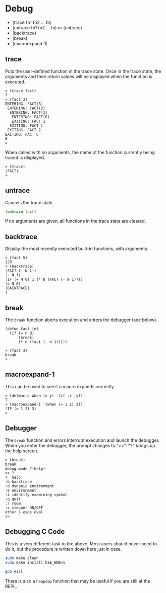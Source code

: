 # Debug

- (trace fn1 fn2 ... fn)
- (untrace fn1 fn2 ... fn) or (untrace)
- (backtrace)
- (break)
- (macroexpand-1)


## trace

Puts the user-defined function in the trace state.
Once in the trace state, the arguments and their return values will be displayed when the function is executed.

```
> (trace fact)
T
> (fact 3)
ENTERING: FACT(3)
 ENTERING: FACT(2)
  ENTERING: FACT(1)
   ENTERING: FACT(0)
   EXITING: FACT 1
  EXITING: FACT 1
 EXITING: FACT 2
EXITING: FACT 6
6
> 
```

When called with no arguments, the name of the function currently being traced is displayed. 

```
> (trace)
(FACT)
> 
```

## untrace

Cancels the trace state.

```lisp
(untrace fact)
```

If no arguments are given, all functions in the trace state are cleared. 

## backtrace

Display the most recently executed built-in functions, with arguments.

```
> (fact 5)
120
> (backtrace)
(FACT (- N 1))
(- N 1)
(IF (= N 0) 1 (* N (FACT (- N 1))))
(= N 0)
(BACKTRACE)
T
```

## break

The `break` function aborts execution and enters the debugger (see below).

```
(defun fact (n)
  (if (= n 0)
      (break)
      (* n (fact (- n 1)))))

> (fact 3)
break
> 
```

## macroexpand-1

This can be used to see if a macro expands correctly. 

```
> (defmacro when (x y) `(if ,x ,y))
T
> (macroexpand-1 '(when (= 1 2) 3))
(IF (= 1 2) 3)
> 
```

## Debugger

The `break` function and errors interrupt execution and launch the debugger.
When you enter the debugger, the prompt changes to ">>".
"?" brings up the help screen.

```
> (break)
break
debug mode ?(help)
>> ?
?  help
:b backtrace
:d dynamic environment
:e environment
:i identify examining symbol
:q quit
:r room
:s stepper ON/OFF
other S exps eval
>> 
```

## Debugging C Code

This is a very different task to the above. Most users should never need to do it, but the procedure is written down here just in case.

```sh
sudo make clean
sudo make install USE_GDB=1

gdb eisl
```


There is also a `heapdmp` function that may be useful if you are still at the REPL.
